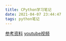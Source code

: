 ```yaml
---
title: CPython学习笔记
date: 2021-04-07 23:44:47
tags: python笔记
---
```

[参考资料](https://pg.ucsd.edu/cpython-internals.htm)
[youtube视频](https://www.youtube.com/playlist?list=PLzV58Zm8FuBL6OAv1Yu6AwXZrnsFbbR0S)

<!--more -->